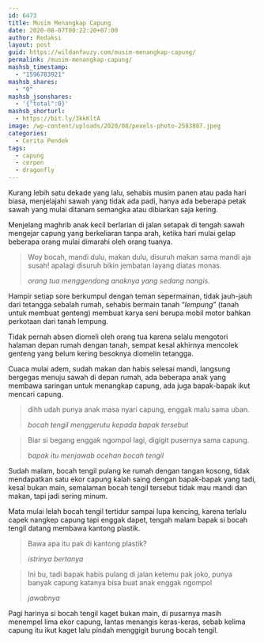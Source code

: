 ```yaml
---
id: 6473
title: Musim Menangkap Capung
date: 2020-08-07T00:22:20+07:00
author: Redaksi
layout: post
guid: https://wildanfauzy.com/musim-menangkap-capung/
permalink: /musim-menangkap-capung/
mashsb_timestamp:
  - "1596783921"
mashsb_shares:
  - "0"
mashsb_jsonshares:
  - '{"total":0}'
mashsb_shorturl:
  - https://bit.ly/3kkKltA
image: /wp-content/uploads/2020/08/pexels-photo-2583887.jpeg
categories:
  - Cerita Pendek
tags:
  - capung
  - cerpen
  - dragonfly
---
```

Kurang lebih satu dekade yang lalu, sehabis musim panen atau pada hari biasa, menjelajahi sawah yang tidak ada padi, hanya ada beberapa petak sawah yang mulai ditanam semangka atau dibiarkan saja kering.

Menjelang maghrib anak kecil berlarian di jalan setapak di tengah sawah mengejar capung yang berkeliaran tanpa arah, ketika hari mulai gelap beberapa orang mulai dimarahi oleh orang tuanya.

<blockquote class="wp-block-quote">
  <p>
    Woy bocah, mandi dulu, makan dulu, disuruh makan sama mandi aja susah! apalagi disuruh bikin jembatan layang diatas monas.
  </p>
  
  <cite>orang tua menggendong anaknya yang sedang nangis.</cite>
</blockquote>

Hampir setiap sore berkumpul dengan teman sepermainan, tidak jauh-jauh dari tetangga sebalah rumah, sehabis bermain tanah &#8220;_lempung_&#8221; (tanah untuk membuat genteng) membuat karya seni berupa mobil motor bahkan perkotaan dari tanah lempung.

Tidak pernah absen diomeli oleh orang tua karena selalu mengotori halaman depan rumah dengan tanah, sempat kesal akhirnya mencolek genteng yang belum kering besoknya diomelin tetangga.

Cuaca mulai adem, sudah makan dan habis selesai mandi, langsung bergegas menuju sawah di depan rumah, ada beberapa anak yang membawa saringan untuk menangkap capung, ada juga bapak-bapak ikut mencari capung.

<blockquote class="wp-block-quote">
  <p>
    dihh udah punya anak masa nyari capung, enggak malu sama uban.
  </p>
  
  <cite>bocah tengil menggerutu kepada bapak tersebut</cite>
</blockquote>

<blockquote class="wp-block-quote">
  <p>
    Biar si begang enggak ngompol lagi, digigit pusernya sama capung.
  </p>
  
  <cite>bapak itu menjawab ocehan bocah tengil</cite>
</blockquote>

Sudah malam, bocah tengil pulang ke rumah dengan tangan kosong, tidak mendapatkan satu ekor capung kalah saing dengan bapak-bapak yang tadi, kesal bukan main, semalaman bocah tengil tersebut tidak mau mandi dan makan, tapi jadi sering minum.

Mata mulai lelah bocah tengil tertidur sampai lupa kencing, karena terlalu capek nangkep capung tapi enggak dapet, tengah malam bapak si bocah tengil datang membawa kantong plastik.

<blockquote class="wp-block-quote">
  <p>
    Bawa apa itu pak di kantong plastik?
  </p>
  
  <cite>istrinya bertanya</cite>
</blockquote>

<blockquote class="wp-block-quote">
  <p>
    Ini bu, tadi bapak habis pulang di jalan ketemu pak joko, punya banyak capung katanya bisa buat anak enggak ngompol
  </p>
  
  <cite>jawabnya</cite>
</blockquote>

Pagi harinya si bocah tengil kaget bukan main, di pusarnya masih menempel lima ekor capung, lantas menangis keras-keras, sebab kelima capung itu ikut kaget lalu pindah menggigit burung bocah tengil.